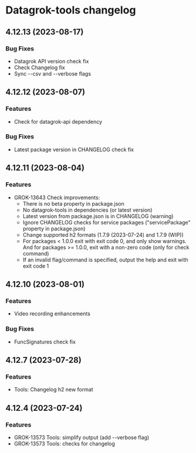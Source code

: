 # Datagrok-tools changelog

## 4.12.13 (2023-08-17)

### Bug Fixes

* Datagrok API version check fix
* Check Changelog fix
* Sync --csv and --verbose flags

## 4.12.12 (2023-08-07)

### Features

* Check for datagrok-api dependency

### Bug Fixes

* Latest package version in CHANGELOG check fix

## 4.12.11 (2023-08-04)

### Features

* GROK-13643 Check improvements:
  * There is no beta property in package.json
  * No datagrok-tools in dependencies (or latest version)
  * Latest version from package.json is in CHANGELOG (warning)
  * Ignore CHANGELOG checks for service packages ("servicePackage" property in package.json)
  * Change supported h2 formats (1.7.9 (2023-07-24) and 1.7.9 (WIP))
  * For packages < 1.0.0 exit with exit code 0, and only show warnings. And for packages >= 1.0.0, exit with a non-zero code (only for check command)
  * If an invalid flag/command is specified, output the help and exit with exit code 1

## 4.12.10 (2023-08-01)

### Features

* Video recording enhancements

### Bug Fixes

* FuncSignatures check fix

## 4.12.7 (2023-07-28)

### Features

* Tools: Changelog h2 new format

## 4.12.4 (2023-07-24)

### Features

* GROK-13573 Tools: simplify output (add --verbose flag)
* GROK-13573 Tools: checks for changelog
